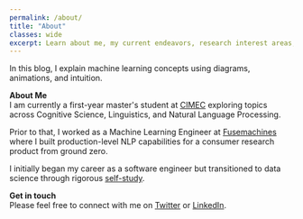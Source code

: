 ```yaml
---
permalink: /about/
title: "About"
classes: wide
excerpt: Learn about me, my current endeavors, research interest areas, and the motive behind this personal blog.
---
```


In this blog, I explain machine learning concepts using diagrams, animations, and intuition.  

**About Me**  
I am currently a first-year master's student at [CIMEC](https://www.cimec.unitn.it/en) exploring topics across Cognitive Science, Linguistics, and Natural Language Processing.

Prior to that, I worked as a Machine Learning Engineer at [Fusemachines](https://fusemachines.com) where I built production-level NLP capabilities for a consumer research product from ground zero.

I initially began my career as a software engineer but transitioned to data science through rigorous [self-study](https://github.com/amitness/learning).

**Get in touch**  
Please feel free to connect with me on [Twitter](https://twitter.com/amitness) or [LinkedIn](https://www.linkedin.com/in/amitness).